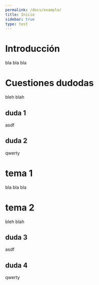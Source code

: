 ```yaml
---
permalink: /docs/example/
title: Inicio
sidebar: true
type: test
---
```


# Introducción
 bla bla bla

# Cuestiones dudodas 
 bleh blah

## duda 1
asdf

## duda 2
qwerty

# tema 1
 bla bla bla

# tema 2
 bleh blah

## duda 3
asdf

## duda 4
qwerty